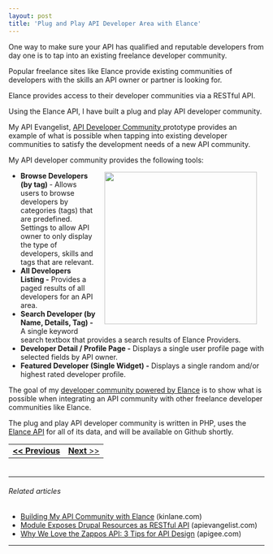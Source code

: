 ```yaml
---
layout: post
title: 'Plug and Play API Developer Area with Elance'
---
```

One way to make sure your API has qualified and reputable developers from day one is to tap into an existing freelance developer community.<p></p>
Popular freelance sites like Elance provide existing communities of developers with the skills an API owner or partner is looking for.<p></p>
Elance provides access to their developer communities via a RESTful API.<p></p>
Using the Elance API, I have built a plug and play API developer community.<p></p>
My API Evangelist, <a title="Elance API Developer Community" href="http://elance.apievangelist.com/" target="_blank">API Developer Community </a>prototype provides an example of what is possible when tapping into existing developer communities to satisfy the development needs of a new API community.<p></p>
My API developer community provides the following tools:<img style="padding: 15px;" src="http://kinlane-productions.s3.amazonaws.com/elance/elance-api-developer-area-screenshot.png" alt="" width="300" align="right" />
<ul class="mainlist">
	<li><strong>Browse Developers (by tag) </strong>- Allows users to browse developers by categories (tags) that are predefined.  Settings to allow API owner to only display the type of developers, skills and tags that are relevant.</li>
	<li><strong>All Developers Listing -</strong> Provides a paged results of all developers for an API area.</li>
	<li><strong>Search Developer (by Name, Details, Tag) -</strong> A single keyword search textbox that provides a search results of Elance Providers.</li>
	<li><strong>Developer Detail / Profile Page -</strong> Displays a single user profile page with selected fields by API owner.</li>
	<li><strong>Featured Developer (Single Widget) -</strong> Displays a single random and/or highest rated developer profile.</li>
</ul>
The goal of my <a title="Elance API Developer Community" href="http://elance.apievangelist.com/" target="_blank">developer community powered by Elance</a> is to show what is possible when integrating an API community with other freelance developer communities like Elance.<p></p>
The plug and play API developer community is written in PHP, uses the <a title="Elance API" href="http://www.elance.com/p/api" target="_blank">Elance API</a> for all of its data, and will be available on Github shortly.
<table style="padding-bottom: 20px;" cellspacing="5" cellpadding="5" width="100%">
<tbody>
<tr>
<td align="left"><strong><strong><a title="Provide High Quality, Professional API Developers with Elance" href="http://blog.apievangelist.com/2011/02/28/provide-high-quality-professional-api-developers-with-elance/" target="_blank">&lt;&lt; Previous</a></strong>
</strong></td>
<td align="right"><a title="Develop an Elance Skills Test for Your API Area" href="http://blog.apievangelist.com/2011/02/28/develop-an-elance-skills-test-for-your-api-area/" target="_blank"><strong>Next</strong> &gt;&gt;</a></td>
</tr>
</tbody>
</table><p></p>
<hr /><p></p>
<h6 class="zemanta-related-title" style="font-size: 1em;">Related articles</h6>
<ul class="zemanta-article-ul">
	<li class="zemanta-article-ul-li"><a href="http://www.kinlane.com/2011/01/building-my-api-community-with-elance/">Building My API Community with Elance</a> (kinlane.com)</li>
	<li class="zemanta-article-ul-li"><a href="http://blog.apievangelist.com/2011/01/29/360/">Module Exposes Drupal Resources as RESTful API</a> (apievangelist.com)</li>
	<li class="zemanta-article-ul-li"><a href="http://blog.apigee.com/apigee_blog/detail/api_design_zappos/">Why We Love the Zappos API: 3 Tips for API Design</a> (apigee.com)</li>
</ul>
<p></p>
<hr />